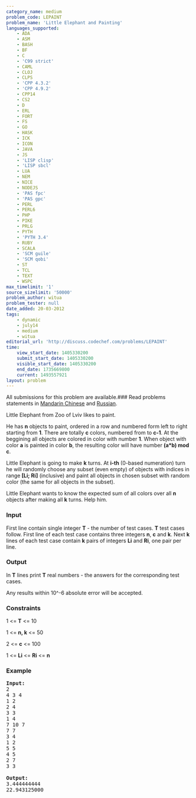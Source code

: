 ```yaml
---
category_name: medium
problem_code: LEPAINT
problem_name: 'Little Elephant and Painting'
languages_supported:
    - ADA
    - ASM
    - BASH
    - BF
    - C
    - 'C99 strict'
    - CAML
    - CLOJ
    - CLPS
    - 'CPP 4.3.2'
    - 'CPP 4.9.2'
    - CPP14
    - CS2
    - D
    - ERL
    - FORT
    - FS
    - GO
    - HASK
    - ICK
    - ICON
    - JAVA
    - JS
    - 'LISP clisp'
    - 'LISP sbcl'
    - LUA
    - NEM
    - NICE
    - NODEJS
    - 'PAS fpc'
    - 'PAS gpc'
    - PERL
    - PERL6
    - PHP
    - PIKE
    - PRLG
    - PYTH
    - 'PYTH 3.4'
    - RUBY
    - SCALA
    - 'SCM guile'
    - 'SCM qobi'
    - ST
    - TCL
    - TEXT
    - WSPC
max_timelimit: '1'
source_sizelimit: '50000'
problem_author: witua
problem_tester: null
date_added: 20-03-2012
tags:
    - dynamic
    - july14
    - medium
    - witua
editorial_url: 'http://discuss.codechef.com/problems/LEPAINT'
time:
    view_start_date: 1405330200
    submit_start_date: 1405330200
    visible_start_date: 1405330200
    end_date: 1735669800
    current: 1493557921
layout: problem
---
```

All submissions for this problem are available.###  Read problems statements in [Mandarin Chinese](http://www.codechef.com/download/translated/JULY14/mandarin/LEPAINT1.pdf) and [Russian](http://www.codechef.com/download/translated/JULY14/russian/LEPAINT.pdf).

Little Elephant from Zoo of Lviv likes to paint.

He has **n** objects to paint, ordered in a row and numbered form left to right starting from **1**. There are totally **c** colors, numbered from  to **c-1**. At the beggining all objects are colored in color with number **1**. When object with color **a** is painted in color **b**, the resulting color will have number **(a\*b) mod c**.

Little Elephant is going to make **k** turns. At **i-th** (0-based numeration) turn he will randomly choose any subset (even empty) of objects with indices in range **\[Li; Ri\]** (inclusive) and paint all objects in chosen subset with random color (the same for all objects in the subset).

Little Elephant wants to know the expected sum of all colors over all **n** objects after making all **k** turns. Help him.

### Input

First line contain single integer **T** - the number of test cases. **T** test cases follow. First line of each test case contains three integers **n**, **c** and **k**. Next **k** lines of each test case contain **k** pairs of integers **Li** and **Ri**, one pair per line.

### Output

In **T** lines print **T** real numbers - the answers for the corresponding test cases.

Any results within 10^-6 absolute error will be accepted.

### Constraints

1 <= **T** <= 10

1 <= **n, k** <= 50

2 <= **c** <= 100

1 <= **Li** <= **Ri** <= **n**

### Example

<pre>
<b>Input:</b>
2
4 3 4
1 2
2 4
3 3
1 4
7 10 7
7 7
3 4
1 2
5 5
4 5
2 7
3 3

<b>Output:</b>
3.444444444
22.943125000


</pre>